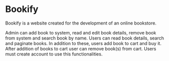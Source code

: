 <div>
  <h1>Bookify</h1>
</div>

<div>
  <p>
    Bookify is a website created for the development of an online bookstore.

Admin can add book to system, read and edit book details, remove book from system and search book by name. Users can read book details, search and paginate books. In addition to these, users add book to cart and buy it. After addition of books to cart user can remove book(s) from cart. Users must create account to use this functionalities.
  </p>
</div>
